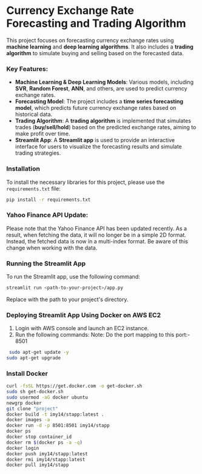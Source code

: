 # Currency Exchange Rate Forecasting and Trading Algorithm
This project focuses on forecasting currency exchange rates using **machine learning** and **deep learning algorithms**. It also includes a **trading algorithm** to simulate buying and selling based on the forecasted data. 

### Key Features:
- **Machine Learning & Deep Learning Models**: Various models, including **SVR**, **Random Forest**, **ANN**, and others, are used to predict currency exchange rates.
- **Forecasting Model**: The project includes a **time series forecasting model**, which predicts future currency exchange rates based on historical data.
- **Trading Algorithm**: A **trading algorithm** is implemented that simulates trades (**buy/sell/hold**) based on the predicted exchange rates, aiming to make profit over time.
- **Streamlit App**: A **Streamlit app** is used to provide an interactive interface for users to visualize the forecasting results and simulate trading strategies.

### Installation
To install the necessary libraries for this project, please use the `requirements.txt` file:
```bash
pip install -r requirements.txt
```
### Yahoo Finance API Update:
Please note that the Yahoo Finance API has been updated recently. As a result, when fetching the data, it will no longer be in a simple 2D format. Instead, the fetched data is now in a multi-index format. Be aware of this change when working with the data.

### Running the Streamlit App
To run the Streamlit app, use the following command:
```bash
streamlit run <path-to-your-project>/app.py
```
Replace <path-to-your-project> with the path to your project's directory.
### Deploying Streamlit App Using Docker on AWS EC2
1. Login with  AWS console and launch an EC2 instance.
2. Run the following commands:
Note: Do the port mapping to this port:- 8501

```bash
 sudo apt-get update -y
sudo apt-get upgrade
```
### Install Docker

```bash 
curl -fsSL https://get.docker.com -o get-docker.sh
sudo sh get-docker.sh
sudo usermod -aG docker ubuntu
newgrp docker
git clone "project"
docker build -t imy14/stapp:latest . 
docker images -a  
docker run -d -p 8501:8501 imy14/stapp 
docker ps  
docker stop container_id
docker rm $(docker ps -a -q)
docker login 
docker push imy14/stapp:latest 
docker rmi imy14/stapp:latest
docker pull imy14/stapp
```
